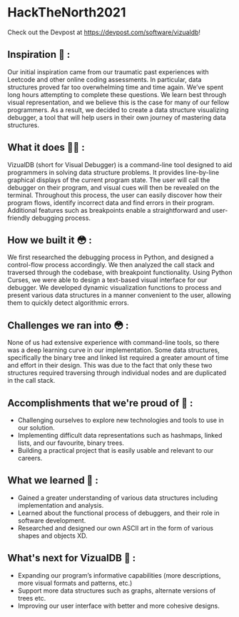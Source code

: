 # HackTheNorth2021
Check out the Devpost at https://devpost.com/software/vizualdb!

## Inspiration 💭 : 
Our initial inspiration came from our traumatic past experiences with Leetcode and other online coding assessments. In particular, data structures proved far too overwhelming time and time again. We’ve spent long hours attempting to complete these questions. We learn best through visual representation, and we believe this is the case for many of our fellow programmers. As a result, we decided to create a data structure visualizing debugger, a tool that will help users in their own journey of mastering data structures.

## What it does 💁‍♂️ : 
VizualDB (short for Visual Debugger) is a command-line tool designed to aid programmers in solving data structure problems. It provides line-by-line graphical displays of the current program state. The user will call the debugger on their program, and visual cues will then be revealed on the terminal. Throughout this process, the user can easily discover how their program flows, identify incorrect data and find errors in their program. Additional features such as breakpoints enable a straightforward and user-friendly debugging process.

## How we built it 😳 : 
We first researched the debugging process in Python, and designed a control-flow process accordingly. We then analyzed the call stack and traversed through the codebase, with breakpoint functionality. Using Python Curses, we were able to design a text-based visual interface for our debugger. We developed dynamic visualization functions to process and present various data structures in a manner convenient to the user, allowing them to quickly detect algorithmic errors.

## Challenges we ran into 😳 : 
None of us had extensive experience with command-line tools, so there was a deep learning curve in our implementation. Some data structures, specifically the binary tree and linked list required a greater amount of time and effort in their design. This was due to the fact that only these two structures required traversing through individual nodes and are duplicated in the call stack.

## Accomplishments that we're proud of 💪 : 
- Challenging ourselves to explore new technologies and tools to use in our solution.
- Implementing difficult data representations such as hashmaps, linked lists, and our favourite, binary trees.
- Building a practical project that is easily usable and relevant to our careers.

## What we learned 🧠 : 
- Gained a greater understanding of various data structures including implementation and analysis.
- Learned about the functional process of debuggers, and their role in software development.
- Researched and designed our own ASCII art in the form of various shapes and objects XD.

## What's next for VizualDB 🔮 : 
- Expanding our program’s informative capabilities (more descriptions, more visual formats and patterns, etc.)
- Support more data structures such as graphs, alternate versions of trees etc.
- Improving our user interface with better and more cohesive designs. 
